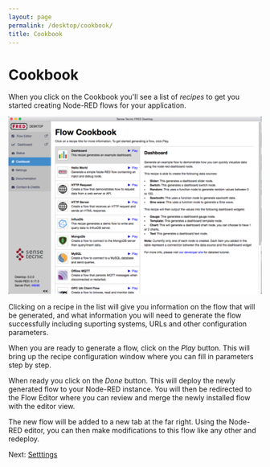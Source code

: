 ```yaml
---
layout: page
permalink: /desktop/cookbook/
title: Cookbook
---
```

# Cookbook

When you click on the Cookbook you'll see a list of *recipes* to get you started creating Node-RED flows for your application.

![desktop-cookbook.png](/assets/images/desktop-cookbook.png)

Clicking on a recipe in the list will give you information on the flow that will be generated, and what information you will need to generate the flow successfully including suporting systems, URLs and other configuration parameters.

When you are ready to generate a flow, click on the _Play_ button.  This will bring up the recipe configuration window where you can fill in parameters step by step.

When ready you click on the _Done_ button.  This will deploy the newly generated flow to your Node-RED instance.  You will then be redirected to the Flow Editor where you can review and merge the newly installed flow with the editor view.

The new flow will be added to a new tab at the far right.  Using the Node-RED editor, you can then make modifications to this flow like any other and redeploy.

Next: [Setttings](/desktop/settings)